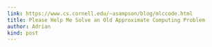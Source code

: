 ```yaml
---
link: https://www.cs.cornell.edu/~asampson/blog/mlccode.html
title: Please Help Me Solve an Old Approximate Computing Problem
author: Adrian
kind: post
---
```

